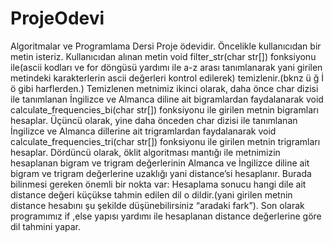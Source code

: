 # ProjeOdevi
Algoritmalar ve Programlama Dersi Proje ödevidir.
    Öncelikle kullanıcıdan bir metin isteriz. Kullanıcıdan alınan metin void filter_str(char str[]) fonksiyonu ile(ascii kodları ve for döngüsü yardımı ile a-z arası tanımlanarak yani girilen metindeki karakterlerin ascii değerleri kontrol edilerek) temizlenir.(bknz ü ğ İ ö gibi harflerden.) Temizlenen metnimiz ikinci olarak, daha önce char dizisi ile tanımlanan İngilizce ve Almanca diline ait bigramlardan faydalanarak void calculate_frequencies_bi(char str[]) fonksiyonu ile  girilen metnin bigramları hesaplar. Üçüncü olarak, yine daha önceden char dizisi ile tanımlanan  İngilizce ve Almanca dillerine ait trigramlardan faydalanarak void calculate_frequencies_tri(char str[]) fonksiyonu ile girilen metnin trigramları hesaplar. Dördüncü olarak, öklit algoritması mantığı ile metnimizin hesaplanan bigram ve trigram değerlerinin Almanca ve İngilizce diline ait bigram ve trigram değerlerine uzaklığı yani distance’si hesaplanır. Burada bilinmesi gereken önemli bir nokta var: Hesaplama sonucu hangi dile ait distance değeri küçükse tahmin edilen dil o dildir.(yani girilen metnin distance hesabını şu şekilde düşünebilirsiniz “aradaki fark”). Son olarak programımız if ,else yapısı yardımı ile hesaplanan distance değerlerine göre dil tahmini yapar.
    
